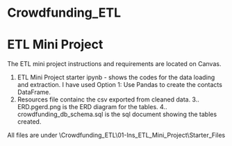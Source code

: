 # Crowdfunding_ETL
# ETL Mini Project

The ETL mini project instructions and requirements are located on Canvas.

1. ETL Mini Project starter ipynb - shows the codes for the data loading and extraction. I have used Option 1: Use Pandas to create the contacts DataFrame.
2. Resources file containc the csv exported from cleaned data.
3.. ERD.pgerd.png is the ERD diagram for the tables. 
4.. crowdfunding_db_schema.sql is the sql document showing the tables created. 

All files are under \Crowdfunding_ETL\01-Ins_ETL_Mini_Project\Starter_Files
